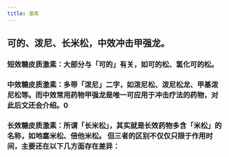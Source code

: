 ```yaml
---
title: 激素
---
```


## 可的、泼尼、长米松，中效冲击甲强龙。 

### 短效糖皮质激素：大部分与「可的」有关，如可的松、氢化可的松。

### 中效糖皮质激素：多带「泼尼」二字，如泼尼松、泼尼松龙、甲基泼尼松等。而中效常用药物甲强龙是唯一可应用于冲击疗法的药物，对此后文还会介绍。0

### 长效糖皮质激素：所谓「长米松」，其实就是长效药物多含「米松」的名称，如地塞米松、倍他米松。 但三者的区别不仅仅只限于作用时间，主要还在以下几方面存在差异：

## 

